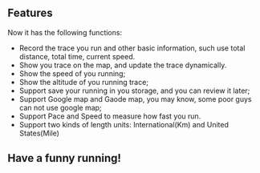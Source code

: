 
## Features
Now it has the following functions:
- Record the trace you run and other basic information, such use total distance, total time, current speed.
- Show you trace on the map, and update the trace dynamically.
- Show the speed of you running;
- Show the altitude of you running trace;
- Support save your running in you storage, and you can review it later;
- Support Google map and Gaode map, you may know, some poor guys can not use google map;
- Support Pace and Speed to measure how fast you run.
- Support two kinds of length units: International(Km) and United States(Mile)




## Have a funny running!


